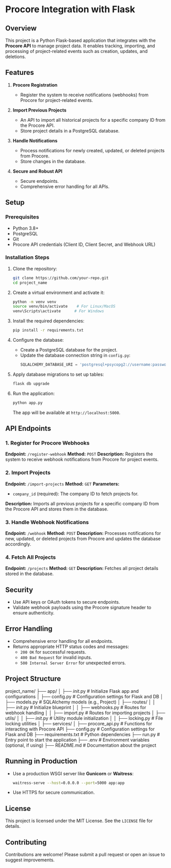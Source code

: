 # Procore Integration with Flask

## Overview
This project is a Python Flask-based application that integrates with the **Procore API** to manage project data. It enables tracking, importing, and processing of project-related events such as creation, updates, and deletions.

## Features
1. **Procore Registration**
   - Register the system to receive notifications (webhooks) from Procore for project-related events.

2. **Import Previous Projects**
   - An API to import all historical projects for a specific company ID from the Procore API.
   - Store project details in a PostgreSQL database.

3. **Handle Notifications**
   - Process notifications for newly created, updated, or deleted projects from Procore.
   - Store changes in the database.

4. **Secure and Robust API**
   - Secure endpoints.
   - Comprehensive error handling for all APIs.

## Setup
### Prerequisites
- Python 3.8+
- PostgreSQL
- Git
- Procore API credentials (Client ID, Client Secret, and Webhook URL)

### Installation Steps
1. Clone the repository:
   ```bash
   git clone https://github.com/your-repo.git
   cd project_name
   ```

2. Create a virtual environment and activate it:
   ```bash
   python -m venv venv
   source venv/bin/activate    # For Linux/MacOS
   venv\Scripts\activate      # For Windows
   ```

3. Install the required dependencies:
   ```bash
   pip install -r requirements.txt
   ```

4. Configure the database:
   - Create a PostgreSQL database for the project.
   - Update the database connection string in `config.py`:
     ```python
     SQLALCHEMY_DATABASE_URI = 'postgresql+psycopg2://username:password@localhost/db_name'
     ```

5. Apply database migrations to set up tables:
   ```bash
   flask db upgrade
   ```

6. Run the application:
   ```bash
   python app.py
   ```
   The app will be available at `http://localhost:5000`.

## API Endpoints
### 1. **Register for Procore Webhooks**
   **Endpoint:** `/register-webhook`
   **Method:** `POST`
   **Description:** Registers the system to receive webhook notifications from Procore for project events.

### 2. **Import Projects**
   **Endpoint:** `/import-projects`
   **Method:** `GET`
   **Parameters:**
   - `company_id` (required): The company ID to fetch projects for.

   **Description:** Imports all previous projects for a specific company ID from the Procore API and stores them in the database.

### 3. **Handle Webhook Notifications**
   **Endpoint:** `/webhook`
   **Method:** `POST`
   **Description:** Processes notifications for new, updated, or deleted projects from Procore and updates the database accordingly.

### 4. **Fetch All Projects**
   **Endpoint:** `/projects`
   **Method:** `GET`
   **Description:** Fetches all project details stored in the database.

## Security
- Use API keys or OAuth tokens to secure endpoints.
- Validate webhook payloads using the Procore signature header to ensure authenticity.

## Error Handling
- Comprehensive error handling for all endpoints.
- Returns appropriate HTTP status codes and messages:
  - `200 OK` for successful requests.
  - `400 Bad Request` for invalid inputs.
  - `500 Internal Server Error` for unexpected errors.

## Project Structure

project_name/
├── app/
│   ├── _init_.py        # Initialize Flask app and configurations
│   ├── config.py          # Configuration settings for Flask and DB
│   ├── models.py          # SQLAlchemy models (e.g., Project)
│   ├── routes/
│   │   ├── _init_.py    # Initialize blueprint
│   │   ├── webhooks.py    # Routes for webhook handling
│   │   ├── import.py      # Routes for importing projects
│   ├── utils/
│   │   ├── _init_.py    # Utility module initialization
│   │   ├── locking.py     # File locking utilities
│   ├── services/
│       ├── procore_api.py # Functions for interacting with Procore API
├── config.py             # Configuration settings for Flask and DB
├── requirements.txt      # Python dependencies
├── run.py                # Entry point to start the application
├── .env                  # Environment variables (optional, if using)
├── README.md             # Documentation about the project


## Running in Production
- Use a production WSGI server like **Gunicorn** or **Waitress**:
  ```bash
  waitress-serve --host=0.0.0.0 --port=5000 app:app
  ```
- Use HTTPS for secure communication.

## License
This project is licensed under the MIT License. See the `LICENSE` file for details.

## Contributing
Contributions are welcome! Please submit a pull request or open an issue to suggest improvements.

